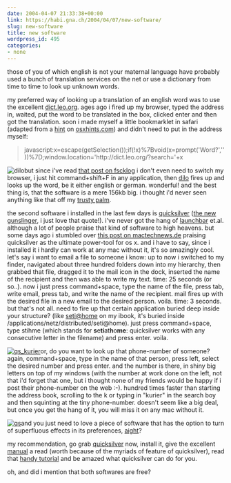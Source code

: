 ```yaml
---
date: 2004-04-07 21:33:38+00:00
link: https://habi.gna.ch/2004/04/07/new-software/
slug: new-software
title: new software
wordpress_id: 495
categories:
- none
---
```


those of you of which english is not your maternal language have probably used a bunch of translation services on the net or use a dictionary from time to time to look up unknown words.

my preferred way of looking up a translation of an english word was to use the excellent [dict.leo.org](http://dict.leo.org/). ages ago i fired up my browser, typed the address in, waited, put the word to be translated in the box, clicked enter and then got the translation. soon i made myself a little bookmarklet in safari (adapted from a [hint](http://www.macosxhints.com/article.php?story=20020911070100676) on [osxhints.com](http://www.macosxhints.com/)) and didn't need to put in the address myself:


<blockquote>javascript:x=escape(getSelection());if(!x)%7Bvoid(x=prompt('Word?',''))%7D;window.location='http://dict.leo.org/?search='+x</blockquote>


![dilo](https://habi.gna.ch/blog/images/dilo-tm.jpg)but since i've read [that post on fscklog](http://fscklog.typepad.com/fsck/2003/12/freeware_dilo.html) i don't even need to switch my browser, i just hit command+shift+F in any application, then [dilo](http://www.imdat.de/dilo/) fires up and looks up the word, be it either english or german. wonderful! 
and the best thing is, that the software is a mere 156kb big. i thought i'd never seen anything like that off my [trusty palm](https://amazon.com/exec/obidos/tg/detail/-/B000031KIM/104-0319171-5515146?v=glance).

the second software i installed in the last few days is [quicksilver](http://blacktree.com/apps/quicksilver/) ([the new gunslinger](http://whatdoiknow.org/archives/001601.shtml), i just love that quote!).
i've never got the hang of [launchbar](http://www.obdev.at/products/launchbar/) et.al. although a lot of people praise that kind of software to high heavens. but some days ago i stumbled over [this post on mactechnews.de](http://www.mactechnews.de/index.php?id=6168) praising quicksilver as the ultimate power-tool for os x. and i have to say, since i installed it i hardly can work at any mac without it, it's so amazingly cool.
let's say i want to email a file to someone i know: up to now i switched to my finder, navigated about three hundred folders down into my hierarchy, then grabbed that file, dragged it to the mail icon in the dock, inserted the name of the recipient and then was able to write my text. time: 25 seconds (or so..).
now i just press command+space, type the name of the file, press tab, write email, press tab, and write the name of the recipient. mail fires up with the desired file in a new email to the desired person. voila. time: 3 seconds.
but that's not all. need to fire up that certain application buried deep inside your structure? (like [seti@home](http://setiathome.berkeley.edu/) on my ibook, it's buried inside /applications/netz/distributed/seti@home). just press command+space, type stihme (which stands for **s**e**ti**at**h**o**me**: quicksilver works with any consecutive letter in the filename) and press enter. voila.

[![qs_kurier](https://habi.gna.ch/blog/images/qs_kurier-tm.jpg)](https://habi.gna.ch/blog/images/qs_kurier.jpg)or, do you want to look up that phone-number of someone? again, command+space, type in the name of that person, press left, select the desired number and press enter. and the number is there, in shiny big letters on top of my windows (with the number at work done on the left, not that i'd forget that one, but i thought none of my friends would be happy if i post their phone-number on the web :-). hundred times faster than starting the address book, scrolling to the k or typing in "kurier" in the search boy and then squinting at the tiny phone-number.
doesn't seem like a big deal, but once you get the hang of it, you will miss it on any mac without it.  

[![qs](https://habi.gna.ch/blog/images/qs-tm.jpg)](https://habi.gna.ch/blog/images/qs.jpg)and you just need to love a piece of software that has the option to turn of superfluous effects in its preferences, [aight](http://www.urbandictionary.com/define.php?term=aight)?

my recommendation, go grab [quicksilver](http://blacktree.com/apps/quicksilver/) now, install it, give the excellent [manual](http://docs.blacktree.com/) a read (worth because of the myriads of feature of quicksilver), read that [handy tutorial](http://vjarmy.com/archives/000620.php) and be amazed what quicksilver can do for you.

oh, and did i mention that both softwares are free?
